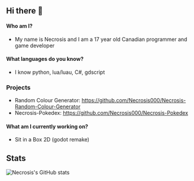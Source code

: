 ## Hi there 👋

#### Who am I?
- My name is Necrosis and I am a 17 year old Canadian programmer and game developer

#### What languages do you know?
- I know python, lua/luau, C#, gdscript

### Projects
- Random Colour Generator: https://github.com/Necrosis000/Necrosis-Random-Colour-Generator
- Necrosis-Pokedex: https://github.com/Necrosis000/Necrosis-Pokedex

#### What am I currently working on?
- Sit in a Box 2D (godot remake)


## Stats
![Necrosis's GitHub stats](https://github-readme-stats.vercel.app/api?username=necrosis000&show_icons=true&theme=dark)
